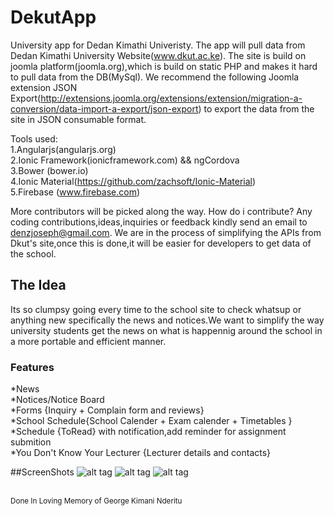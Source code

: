 # DekutApp
University app for Dedan Kimathi Univeristy.
The app will pull data from Dedan Kimathi University Website(www.dkut.ac.ke).
The site is build on joomla platform(joomla.org),which is build on static PHP and makes it hard to pull data from the DB(MySql).
We recommend the following Joomla extension JSON Export(http://extensions.joomla.org/extensions/extension/migration-a-conversion/data-import-a-export/json-export) to export the data from the site in JSON consumable format.

Tools used: 
<br>
1.Angularjs(angularjs.org) <br>
2.Ionic Framework(ionicframework.com) && ngCordova<br>
3.Bower (bower.io)<br>
4.Ionic Material(https://github.com/zachsoft/Ionic-Material)<br>
5.Firebase (www.firebase.com)

More contributors will be picked along the way.
How do i contribute? Any coding contributions,ideas,inquiries or feedback kindly send an email to denzjoseph@gmail.com.
We are in the process of simplifying the APIs from Dkut's site,once this is done,it will be easier for developers to get data of the school.

<h2>The Idea</h2>
Its so clumpsy going every time to the school site to check whatsup or anything new specifically the news and notices.We want to simplify the way university students get the news on what is happennig around the school in a more portable and efficient manner.

<h3>Features</h3>
*News<br/>
*Notices/Notice Board<br/>
*Forms {Inquiry + Complain form and reviews}<br/>
*School Schedule{School Calender + Exam calender + Timetables }<br/>
*Schedule {ToRead} with notification,add reminder for assignment submition<br/>
*You Don't Know Your Lecturer {Lecturer details and contacts}<br/>

##ScreenShots
![alt tag](https://raw.githubusercontent.com/denzelwamburu/kimathiuniapp/master/www/img/login.png)
![alt tag](https://raw.githubusercontent.com/denzelwamburu/kimathiuniapp/master/www/img/signup.png)
![alt tag](https://raw.githubusercontent.com/denzelwamburu/kimathiuniapp/master/www/img/welcomepage.png)


<p/>
<br/>
<sup>Done In Loving Memory of George Kimani Nderitu </sup>
